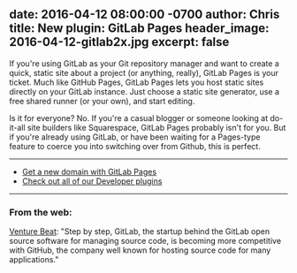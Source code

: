 date: 2016-04-12 08:00:00 -0700
author: Chris
title: New plugin: GitLab Pages
header_image: 2016-04-12-gitlab2x.jpg
excerpt: false
----

If you're using GitLab as your Git repository manager and want to create a quick, static site about a project (or anything, really), GitLab Pages is your ticket. Much like GitHub Pages, GitLab Pages lets you host static sites directly on your GitLab instance. Just choose a static site generator, use a free shared runner (or your own), and start editing. 

Is it for everyone? No. If you're a casual blogger or someone looking at do-it-all site builders like Squarespace, GitLab Pages probably isn't for you. But if you're already using GitLab, or have been waiting for a Pages-type feature to coerce you into switching over from Github, this is perfect.

***
+ [Get a new domain with GitLab Pages](https://iwantmyname.com/services/developer/gitlab-pages)
+ [Check out all of our Developer plugins](https://iwantmyname.com/services/developer/)

***

### From the web:

[Venture Beat](http://venturebeat.com/2015/12/22/gitlab-just-launched-another-feature-that-will-help-it-compete-with-github/): "Step by step, GitLab, the startup behind the GitLab open source software for managing source code, is becoming more competitive with GitHub, the company well known for hosting source code for many applications."

